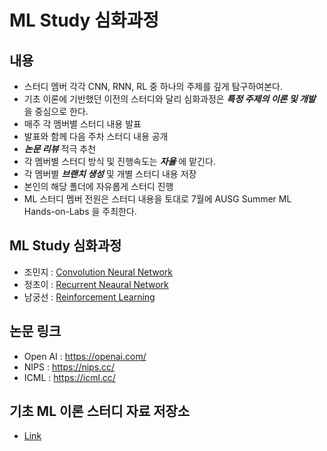 # ML Study 심화과정

## 내용
- 스터디 멤버 각각 CNN, RNN, RL 중 하나의 주제를 깊게 탐구하여본다.
- 기초 이론에 기반했던 이전의 스터디와 달리 심화과정은 ***특정 주제의 이론 및 개발*** 을 중심으로 한다.
- 매주 각 멤버별 스터디 내용 발표
- 발표와 함께 다음 주차 스터디 내용 공개
- ***논문 리뷰*** 적극 추천
- 각 멤버별 스터디 방식 및 진행속도는 ***자율*** 에 맡긴다.
- 각 멤버별 ***브랜치 생성*** 및 개별 스터디 내용 저장
- 본인의 해당 폴더에 자유롭게 스터디 진행
- ML 스터디 멤버 전원은 스터디 내용을 토대로 7월에 AUSG Summer ML Hands-on-Labs 을 주최한다.

## ML Study 심화과정
- 조민지 : [Convolution Neural Network](./Minji)
- 정초이 : [Recurrent Neaural Network](./Choyi)
- 남궁선 : [Reinforcement Learning](./Seon)

## 논문 링크 
* Open AI : https://openai.com/
* NIPS : https://nips.cc/
* ICML : https://icml.cc/

## 기초 ML 이론 스터디 자료 저장소
- [Link](https://github.com/AUSG/AUSG_Study/tree/master/ML)
